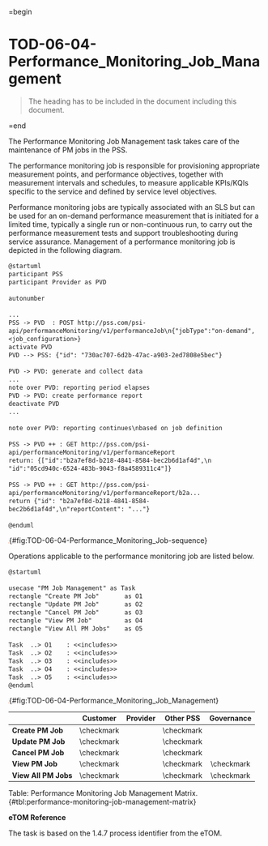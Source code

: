 =begin

# TOD-06-04-Performance_Monitoring_Job_Management

> The heading has to be included in the document including this document.

=end

The Performance Monitoring Job Management task takes care of the maintenance of PM jobs in the PSS.

The performance monitoring job is responsible for provisioning appropriate measurement points, and performance objectives, together with measurement intervals and schedules, to measure applicable KPIs/KQIs specific to the service and defined by service level objectives.

Performance monitoring jobs are typically associated with an SLS but can be used for an on-demand performance measurement that is initiated for a limited time, typically a single run or non-continuous run, to carry out the performance measurement tests and support troubleshooting during service assurance.
Management of a performance monitoring job is depicted in the following diagram.

```plantuml
@startuml
participant PSS
participant Provider as PVD

autonumber

...
PSS -> PVD  : POST http://pss.com/psi-api/performanceMonitoring/v1/performanceJob\n{"jobType":"on-demand",<job_configuration>}
activate PVD
PVD --> PSS: {"id": "730ac707-6d2b-47ac-a903-2ed7808e5bec"}

PVD -> PVD: generate and collect data
...
note over PVD: reporting period elapses
PVD -> PVD: create performance report
deactivate PVD
...

note over PVD: reporting continues\nbased on job definition

PSS -> PVD ++ : GET http://pss.com/psi-api/performanceMonitoring/v1/performanceReport
return: {["id":"b2a7ef8d-b218-4841-8584-bec2b6d1af4d",\n "id":"05cd940c-6524-483b-9043-f8a4589311c4"]}

PSS -> PVD ++ : GET http://pss.com/psi-api/performanceMonitoring/v1/performanceReport/b2a...
return {"id": "b2a7ef8d-b218-4841-8584-bec2b6d1af4d",\n"reportContent": "..."}

@enduml
```

![**TOD-06-04**: Performance Monitoring Job Sequence](../../common/pixel.png){#fig:TOD-06-04-Performance_Monitoring_Job-sequence}

Operations applicable to the performance monitoring job are listed below.

```plantuml
@startuml

usecase "PM Job Management" as Task
rectangle "Create PM Job"       as O1
rectangle "Update PM Job"       as O2
rectangle "Cancel PM Job"       as O3
rectangle "View PM Job"	        as O4
rectangle "View All PM Jobs"    as O5

Task  ..> O1    : <<includes>>
Task  ..> O2    : <<includes>>
Task  ..> O3    : <<includes>>
Task  ..> O4    : <<includes>>
Task  ..> O5    : <<includes>>
@enduml
```

![**TOD-06-04**: Performance Monitoring Job Management](../../common/pixel.png){#fig:TOD-06-04-Performance_Monitoring_Job_Management}

|                      |  Customer  |  Provider  | Other PSS  | Governance |
|----------------------|:----------:|:----------:|:----------:|:----------:|
| **Create PM Job**    | \checkmark |            | \checkmark |            |
| **Update PM Job**    | \checkmark |            | \checkmark |            |
| **Cancel PM Job**    | \checkmark |            | \checkmark |            |
| **View PM Job**      | \checkmark |            | \checkmark | \checkmark |
| **View All PM Jobs** | \checkmark |            | \checkmark | \checkmark |

Table: Performance Monitoring Job Management Matrix. {#tbl:performance-monitoring-job-management-matrix}

**eTOM Reference**

The task is based on the 1.4.7 process identifier from the eTOM.
